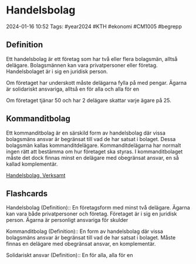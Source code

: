 # Handelsbolag

2024-01-16 10:52
Tags: #year2024 #KTH #ekonomi #CM1005 #begrepp

## Definition

Ett handelsbolag är ett företag som har två eller flera bolagsmän, alltså delägare. Bolagsmännen kan vara privatpersoner eller företag. Handelsbolaget är i sig en juridisk person.

Om företaget har underskott måste delägarna fylla på med pengar.
Ägarna är solidariskt ansvariga, alltså en för alla och alla för en

Om företaget tjänar 50 och har 2 delägare skattar varje ägare på 25.

## Kommanditbolag

Ett kommanditbolag är en särskild form av handelsbolag där vissa bolagsmäns ansvar är begränsat till vad de har satsat i bolaget. Dessa bolagsmän kallas kommanditdelägare. Kommanditdelägarna har normalt ingen rätt att bestämma om hur företaget ska styras. I kommanditbolaget måste det dock finnas minst en delägare med obegränsat ansvar, en så kallad komplementär.

[Handelsbolag, Verksamt](https://www.verksamt.se/starta/valj-foretagsform/handelsbolag-eller-kommanditbolag)

## Flashcards

Handelsbolag (Definition):: En företagsform med minst två delägare. Ägarna kan vara både privatpersoner och företag. Företaget är i sig en juridisk person. Ägarna är personligt ansvariga för skulder
<!--SR:!2024-01-24,3,250!2024-01-25,3,250-->

Kommanditbolag (Definition):: En form av handelsbolag där vissa bolagsmäns ansvar är begränsat till vad de har satsat i bolaget. Måste finnas en delägare med obegränsat ansvar, en komplementär.
<!--SR:!2024-02-05,6,252!2024-02-14,15,290-->

Solidariskt ansvar (Definition):: En för alla, alla för en
<!--SR:!2024-02-03,4,275!2024-01-31,4,272-->
